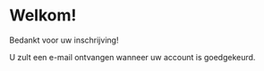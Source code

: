 # Welkom!

Bedankt voor uw inschrijving!

U zult een e-mail ontvangen wanneer uw account is goedgekeurd.
